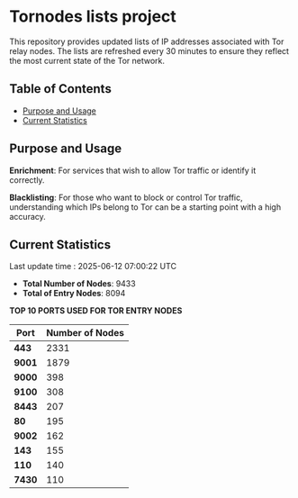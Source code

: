 # Tornodes lists project

This repository provides updated lists of IP addresses associated with Tor relay nodes. The lists are refreshed every 30 minutes to ensure they reflect the most current state of the Tor network.

## Table of Contents

- [Purpose and Usage](#purpose-and-usage)
- [Current Statistics](#current-statistics)


## Purpose and Usage

**Enrichment**: For services that wish to allow Tor traffic or identify it correctly.

**Blacklisting**: For those who want to block or control Tor traffic, understanding which IPs belong to Tor can be a starting point with a high accuracy.

## Current Statistics

Last update time : 2025-06-12 07:00:22 UTC

- **Total Number of Nodes**: 9433
- **Total of Entry Nodes**: 8094

**TOP 10 PORTS USED FOR TOR ENTRY NODES**

| **Port** | **Number of Nodes** |
|------|-----------------|
| **443**   | 2331  |
| **9001**   | 1879  |
| **9000**   | 398  |
| **9100**   | 308  |
| **8443**   | 207  |
| **80**   | 195  |
| **9002**   | 162  |
| **143**   | 155  |
| **110**   | 140  |
| **7430**   | 110  |

